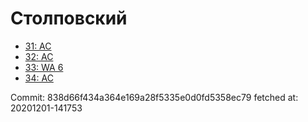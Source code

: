 # Столповский
- [31: AC](31.md)
- [32: AC](32.md)
- [33: WA 6](33.md)
- [34: AC](34.md)

Commit: 838d66f434a364e169a28f5335e0d0fd5358ec79
 fetched at: 20201201-141753
